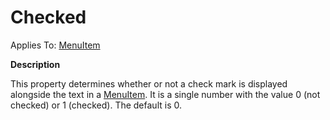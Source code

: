 




<h1 class="heading"><span class="name">Checked</span></h1>

Applies To: [MenuItem](../a-z/menuitem.md)


**Description**


This property determines whether or not a check mark is displayed alongside the text in a [MenuItem](../a-z/menuitem.md). It is a single number with the value 0 (not checked) or 1 (checked). The default is 0.



